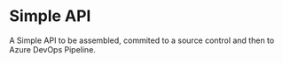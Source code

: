 # Simple API

 A Simple API to be assembled, commited to a source control and then to Azure 
DevOps Pipeline.
